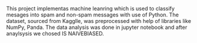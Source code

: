 This project implementas machine leanring which is used to classify mesages into spam and non-spam messages with use of Python. The dataset, sourced from Kagglle, was preprocessed with help of libraries like NumPy, Panda. The data analysis ﻿was done in jupyter notebook and after anaylsysis we chosed IS NAIVEBIASED.
